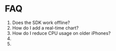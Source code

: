 #  FAQ

1. Does the SDK work offline?
2. How do I add a real-time chart?
3. How do I reduce CPU usage on older iPhones?
4.
5.
